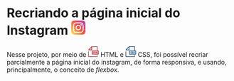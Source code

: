 # Recriando a página inicial do Instagram ![logo instagram](https://github.com/Viniciusmgm/pag_instagram/blob/master/icones/instagram.png)

Nesse projeto, por meio de ![html](https://github.com/Viniciusmgm/pag_instagram/blob/master/icones/html.png) HTML e ![css](https://github.com/Viniciusmgm/pag_instagram/blob/master/icones/css.png) CSS, foi possível recriar parcialmente a página inicial do instagram, de forma responsiva, e usando, principalmente, o conceito de *flexbox*.

